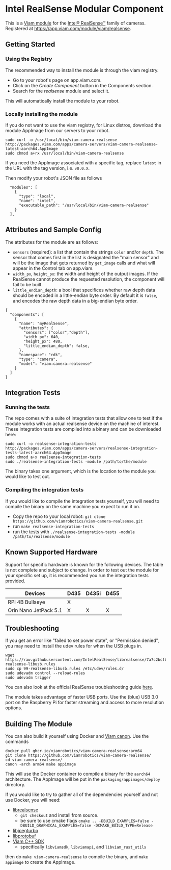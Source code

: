 # Intel RealSense Modular Component

This is a [Viam module](https://docs.viam.com/manage/configuration/#modules) for the [Intel® RealSense™](https://github.com/IntelRealSense/librealsense) family of cameras. Registered at https://app.viam.com/module/viam/realsense.

## Getting Started

### Using the Registry

The recommended way to install the module is through the viam registry.

- Go to your robot's page on app.viam.com.
- Click on the *Create Component* button in the Components section.
- Search for the *realsense* module and select it. 

This will automatically install the module to your robot.


### Locally installing the module

If you do not want to use the viam registry, for Linux distros, download the module AppImage from our servers to your robot.

```
sudo curl -o /usr/local/bin/viam-camera-realsense http://packages.viam.com/apps/camera-servers/viam-camera-realsense-latest-aarch64.AppImage
sudo chmod a+rx /usr/local/bin/viam-camera-realsense
```

If you need the AppImage associated with a specific tag, replace `latest` in the URL with the tag version, i.e. `v0.0.X`.

Then modify your robot's JSON file as follows

```
  "modules": [
    {
      "type": "local",
      "name": "intel",
      "executable_path": "/usr/local/bin/viam-camera-realsense"
    }
  ],
```

## Attributes and Sample Config

The attributes for the module are as follows:
- `sensors` (required): a list that contain the strings `color` and/or `depth`. The sensor that comes first in the list is designated the "main sensor" and will be the image that gets returned by `get_image` calls and what will appear in the Control tab on app.viam.
- `width_px`, `height_px`: the width and height of the output images. If the RealSense cannot produce the requested resolution, the component will fail to be built.
- `little_endian_depth`: a bool that specifices whether raw depth data should be encoded in a little-endian byte order. By default it is `false`, and encodes the raw depth data in a big-endian byte order.
```
{
  "components": [
    {
      "name": "myRealSense",
      "attributes": {
        "sensors": ["color","depth"],
        "width_px": 640,
        "height_px": 480,
        "little_endian_depth": false,
      },
      "namespace": "rdk",
      "type": "camera",
      "model": "viam:camera:realsense"
    }
  ]
}
```
## Integration Tests

### Running the tests
The repo comes with a suite of integration tests that allow one to test if the module works with an actual realsense device on the machine of interest. These integration tests are compiled into a binary and can be downloaded here:

```
sudo curl -o realsense-integration-tests http://packages.viam.com/apps/camera-servers/realsense-integration-tests-latest-aarch64.AppImage
sudo chmod a+x realsense-integration-tests
sudo ./realsense-integration-tests -module /path/to/the/module
```

The binary takes one argument, which is the location to the module you would like to test out. 

### Compiling the integration tests

If you would like to compile the integration tests yourself, you will need to compile the binary on the same machine you expect to run it on.

- Copy the repo to your local robot: `git clone https://github.com/viamrobotics/viam-camera-realsense.git`
- run `make realsense-integration-tests`
- run the tests with `./realsense-integration-tests -module /path/to/realsense/module`

## Known Supported Hardware

Support for specific hardware is known for the following devices. The table is not complete and subject to change. In order to test out the module for your specific set up, it is recommended you run the integration tests provided.

| Devices               | D435 | D435i | D455 |
|-----------------------|------|-------|------|
| RPi 4B Bullseye       |  X   |       |      |
| Orin Nano JetPack 5.1 |  X   |   X   |  X   |


## Troubleshooting

If you get an error like "failed to set power state", or "Permission denied", you may need to install the udev rules for when the USB plugs in. 

```
wget https://raw.githubusercontent.com/IntelRealSense/librealsense/7a7c2bcfbc03d45154ad63fa76b221b2bb9d228f/config/99-realsense-libusb.rules
sudo cp 99-realsense-libusb.rules /etc/udev/rules.d/ 
sudo udevadm control --reload-rules 
sudo udevadm trigger
```

You can also look at the official RealSense troubleshooting guide [here](https://github.com/IntelRealSense/librealsense/wiki/Troubleshooting-Q%26A#q-i-ran-the-udev-rules-script-but-linux-still-get-permission-denied).

The module takes advantage of faster USB ports. Use the (blue) USB 3.0 port on the Raspberry Pi for faster streaming and access to more resolution options.

## Building The Module

You can also build it yourself using Docker and [Viam canon](https://github.com/viamrobotics/canon). 
Use the commands

```
docker pull ghcr.io/viamrobotics/viam-camera-realsense:arm64
git clone https://github.com/viamrobotics/viam-camera-realsense/
cd viam-camera-realsense/
canon -arch arm64 make appimage
```

This will use the Docker container to compile a binary for the `aarch64` architecture. The AppImage will be put in the `packaging/appimages/deploy` directory.

If you would like to try to gather all of the dependencies yourself and not use Docker, you will need:

- [librealsense](https://github.com/IntelRealSense/librealsense)
  - `git checkout` and install from source. 
  - be sure to use cmake flags `cmake .. -DBUILD_EXAMPLES=false -DBUILD_GRAPHICAL_EXAMPLES=false -DCMAKE_BUILD_TYPE=Release`
- [libjpegturbo](https://github.com/libjpeg-turbo/libjpeg-turbo)
- [libprotobuf](https://github.com/protocolbuffers/protobuf)
- [Viam C++ SDK](https://github.com/viamrobotics/viam-cpp-sdk/)
  - specifically `libviamsdk`, `libviamapi`, and `libviam_rust_utils`

then do `make viam-camera-realsense` to compile the binary, and `make appimage` to create the AppImage.

